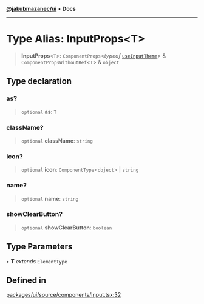 [**@jakubmazanec/ui**](../README.md) • **Docs**

---

# Type Alias: InputProps\<T\>

> **InputProps**\<`T`\>: `ComponentProps`\<_typeof_
> [`useInputTheme`](../functions/useInputTheme.md)\> & `ComponentPropsWithoutRef`\<`T`\> & `object`

## Type declaration

### as?

> `optional` **as**: `T`

### className?

> `optional` **className**: `string`

### icon?

> `optional` **icon**: `ComponentType`\<`object`\> \| `string`

### name?

> `optional` **name**: `string`

### showClearButton?

> `optional` **showClearButton**: `boolean`

## Type Parameters

• **T** _extends_ `ElementType`

## Defined in

[packages/ui/source/components/Input.tsx:32](https://github.com/jakubmazanec/tools/blob/1c4f0471e4ca7ee64c14124101a8ac795175e9bf/packages/ui/source/components/Input.tsx#L32)
